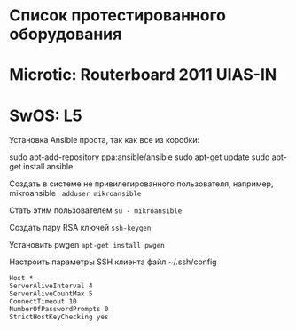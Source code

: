 
# Список протестированного оборудования

# Microtic: Routerboard 2011 UIAS-IN
# SwOS: L5


Установка Ansible проста, так как все из коробки:

sudo apt-add-repository ppa:ansible/ansible
sudo apt-get update
sudo apt-get install ansible


Создать в системе не привилегированного пользователя, например, mikroansible 
` adduser mikroansible`

Стать этим пользователем 
`su - mikroansible`

Создать пару RSA ключей
`ssh-keygen`

Установить pwgen 
`apt-get install pwgen` 

Настроить параметры SSH клиента файл ~/.ssh/config
   
    Host * 
    ServerAliveInterval 4
    ServerAliveCountMax 5
    ConnectTimeout 10
    NumberOfPasswordPrompts 0
    StrictHostKeyChecking yes
